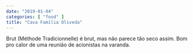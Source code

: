 ```yaml
---
date: "2019-01-04"
categories: [ "food" ]
title: "Cava Família Oliveda"
---
```

Brut (Méthode Tradicionnelle) é brut, mas não parece tão seco assim. Bom pro calor de uma reunião de acionistas na varanda.
